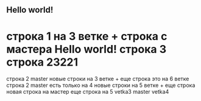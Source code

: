 ## Hello world!
строка 1 на 3 ветке + строка с мастера
Hello world!
строка 3
строка 23221 
=======
строка 2  master
новые строки на 3 ветке + еще строка
это на 6 ветке
строка 2  master есть только на 4
новые строки на 5 ветке + еще строка
новая строка на мастер
еще строка на 5
vetka3 master
vetka4
